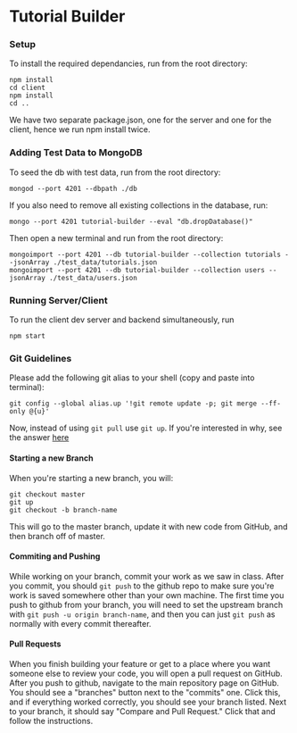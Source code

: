 # Tutorial Builder


### Setup

To install the required dependancies, run from the root directory:
~~~
npm install
cd client
npm install
cd ..
~~~
We have two separate package.json, one for the server and one for the client, hence we run npm install twice.

### Adding Test Data to MongoDB
To seed the db with test data, run from the root directory:
~~~
mongod --port 4201 --dbpath ./db
~~~

If you also need to remove all existing collections in the database, run:
~~~
mongo --port 4201 tutorial-builder --eval "db.dropDatabase()"
~~~

Then open a new terminal and run from the root directory:
~~~
mongoimport --port 4201 --db tutorial-builder --collection tutorials --jsonArray ./test_data/tutorials.json
mongoimport --port 4201 --db tutorial-builder --collection users --jsonArray ./test_data/users.json
~~~

### Running Server/Client
To run the client dev server and backend simultaneously, run
~~~
npm start
~~~

### Git Guidelines
Please add the following git alias to your shell (copy and paste into terminal):
~~~
git config --global alias.up '!git remote update -p; git merge --ff-only @{u}'
~~~
Now, instead of using `git pull` use `git up`. If you're interested in why, see the answer [here](https://stackoverflow.com/questions/15316601/in-what-cases-could-git-pull-be-harmful)

#### Starting a new Branch
When you're starting a new branch, you will:
~~~
git checkout master
git up
git checkout -b branch-name
~~~
This will go to the master branch, update it with new code from GitHub, and then branch off of master.

#### Commiting and Pushing
While working on your branch, commit your work as we saw in class. After you commit, you should `git push` to the github repo to make sure you're work is saved somewhere other than your own machine. The first time you push to github from your branch, you will need to set the upstream branch with `git push -u origin branch-name`, and then you can just `git push` as normally with every commit thereafter. 

#### Pull Requests
When you finish building your feature or get to a place where you want someone else to review your code, you will open a pull request on GitHub. After you push to github, navigate to the main repository page on GitHub. You should see a "branches" button next to the "commits" one. Click this, and if everything worked correctly, you should see your branch listed. Next to your branch, it should say "Compare and Pull Request." Click that and follow the instructions.


